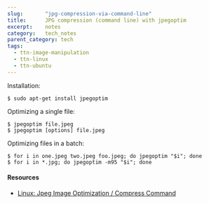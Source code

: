 ```yaml
---
slug:       "jpg-compression-via-command-line"
title:      JPG compression (command line) with jpegoptim
excerpt:    notes
category:   tech_notes
parent_category: tech
tags:
  - ttn-image-manipulation
  - ttn-linux
  - ttn-ubuntu
---
```


Installation:

    $ sudo apt-get install jpegoptim
  
Optimizing a single file:

    $ jpegoptim file.jpeg
    $ jpegoptim [options] file.jpeg

Optimizing files in a batch:

    $ for i in one.jpeg two.jpeg foo.jpeg; do jpegoptim "$i"; done
    $ for i in *.jpg; do jpegoptim -m95 "$i"; done


#### Resources

* [Linux: Jpeg Image Optimization / Compress Command](http://www.cyberciti.biz/faq/linux-jpegoptim-jpeg-jfif-image-optimize-compress-tool/)